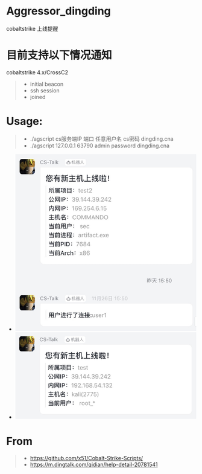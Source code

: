 # Aggressor_dingding
cobaltstrike 上线提醒
# 目前支持以下情况通知
cobaltstrike 4.x/CrossC2
>* initial beacon
>* ssh session
>* joined 
# Usage:
>* ./agscript cs服务端IP 端口 任意用户名 cs密码 dingding.cna
>* ./agscript 127.0.0.1 63790 admin password dingding.cna
- ![ding](./1606442867087.jpg)
- ![ding](./20201127100808.jpg)
# From
>* https://github.com/x51/Cobalt-Strike-Scripts/
>* https://m.dingtalk.com/qidian/help-detail-20781541
